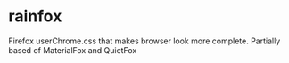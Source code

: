 # rainfox
Firefox userChrome.css that makes browser look more complete. Partially based of MaterialFox and QuietFox 

